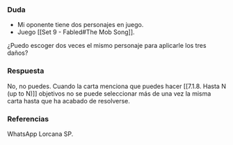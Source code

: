 ### Duda
- Mi oponente tiene dos personajes en juego.
- Juego [[Set 9 - Fabled#The Mob Song]].

¿Puedo escoger dos veces el mismo personaje para aplicarle los tres daños?
### Respuesta
No, no puedes. Cuando la carta menciona que puedes hacer [[7.1.8. Hasta N (up to N)]] objetivos no se puede seleccionar más de una vez la misma carta hasta que ha acabado de resolverse.

### Referencias
WhatsApp Lorcana SP.